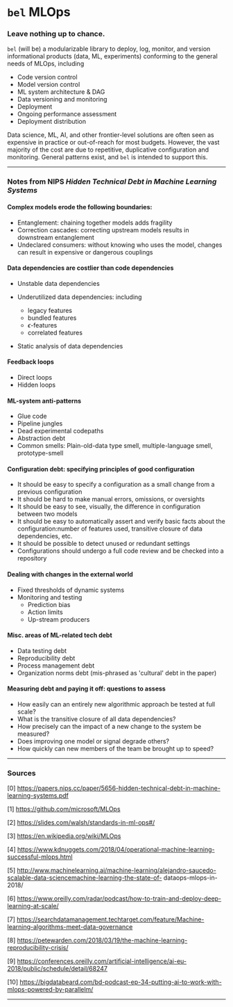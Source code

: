 # `bel` MLOps
### Leave nothing up to chance.

`bel` (will be) a modularizable library to deploy, log, monitor, and version informational products (data, ML, experiments) conforming to the general needs of MLOps, including

- Code version control
- Model version control
- ML system architecture & DAG
- Data versioning and monitoring
- Deployment
- Ongoing performance assessment
- Deployment distribution

Data science, ML, AI, and other frontier-level solutions are often seen as expensive in practice or out-of-reach for most budgets. However, the vast majority of the cost are due to repetitive, duplicative configuration and monitoring. General patterns exist, and `bel` is intended to support this.

---------------

### Notes from NIPS *Hidden Technical Debt in Machine Learning Systems*

#### Complex models erode the following boundaries:

- Entanglement: chaining together models adds fragility
- Correction cascades: correcting upstream models results in downstream entanglement
- Undeclared consumers: without knowing who uses the model, changes can result in expensive or dangerous couplings

#### Data dependencies are costlier than code dependencies

- Unstable data dependencies

- Underutilized data dependencies: including 
  - legacy features
  - bundled features
  - $\epsilon$-features
  - correlated features

- Static analysis of data dependencies

#### Feedback loops
- Direct loops
- Hidden loops

#### ML-system anti-patterns
- Glue code
- Pipeline jungles
- Dead experimental codepaths
- Abstraction debt
- Common smells: Plain-old-data type smell, multiple-language smell, prototype-smell

#### Configuration debt: specifying principles of good configuration
- It should be easy to specify a configuration as a small change from a previous configuration
- It should be hard to make manual errors, omissions, or oversights
- It should be easy to see, visually, the difference in configuration between two models
- It should be easy to automatically assert and verify basic facts about the configuration:number of features used, transitive closure of data dependencies, etc.
- It should be possible to detect unused or redundant settings
- Configurations should undergo a full code review and be checked into a repository

#### Dealing with changes in the external world
- Fixed thresholds of dynamic systems
- Monitoring and testing
  - Prediction bias
  - Action limits
  - Up-stream producers
  
#### Misc. areas of ML-related tech debt
- Data testing debt
- Reproducibility debt
- Process management debt
- Organization norms debt (mis-phrased as 'cultural' debt in the paper)

#### Measuring debt and paying it off: questions to assess
- How easily can an entirely new algorithmic approach be tested at full scale?
- What is the transitive closure of all data dependencies?
- How precisely can the impact of a new change to the system be measured?
- Does improving one model or signal degrade others?
- How quickly can new members of the team be brought up to speed?


---------------

### Sources

[0] https://papers.nips.cc/paper/5656-hidden-technical-debt-in-machine-learning-systems.pdf

[1] https://github.com/microsoft/MLOps

[2] https://slides.com/walsh/standards-in-ml-ops#/

[3] https://en.wikipedia.org/wiki/MLOps

[4] https://www.kdnuggets.com/2018/04/operational-machine-learning-successful-mlops.html

[5] http://www.machinelearning.ai/machine-learning/alejandro-saucedo-scalable-data-sciencemachine-learning-the-state-of-
dataops-mlops-in-2018/

[6] https://www.oreilly.com/radar/podcast/how-to-train-and-deploy-deep-learning-at-scale/

[7] https://searchdatamanagement.techtarget.com/feature/Machine-learning-algorithms-meet-data-governance

[8] https://petewarden.com/2018/03/19/the-machine-learning-reproducibility-crisis/

[9] https://conferences.oreilly.com/artificial-intelligence/ai-eu-2018/public/schedule/detail/68247

[10] https://bigdatabeard.com/bd-podcast-ep-34-putting-ai-to-work-with-mlops-powered-by-parallelm/

-------------
